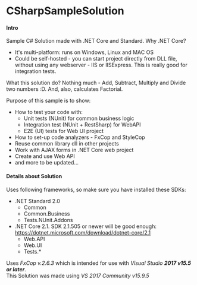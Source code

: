 # CSharpSampleSolution
#### Intro
Sample C# Solution made with .NET Core and Standard. Why .NET Core?
- It's multi-platform: runs on Windows, Linux and MAC OS
- Could be self-hosted - you can start project directly from DLL file, without using any webserver - IIS or IISExpress. This is really good for integration tests.

What this solution do? Nothing much - Add, Subtract, Multiply and Divide two numbers :D.
And, also, calculates Factorial.

Purpose of this sample is to show:
- How to test your code with:
  - Unit tests (NUnit) for common business logic
  - Integration test (NUnit + RestSharp) for WebAPI
  - E2E (UI) tests for Web UI project
- How to set-up code analyzers - FxCop and StyleCop
- Reuse common library dll in other projects
- Work with AJAX forms in .NET Core web project
- Create and use Web API
- and more to be updated...

#### Details about Solution
Uses following frameworks, so make sure you have installed these SDKs:
- .NET Standard 2.0
  - Common
  - Common.Business
  - Tests.NUnit.Addons
- .NET Core 2.1. SDK 2.1.505 or newer will be good enough: https://dotnet.microsoft.com/download/dotnet-core/2.1
  - Web.API
  - Web.UI
  - Tests.*

Uses *FxCop v.2.6.3* which is intended for use with *Visual Studio **2017 v15.5 or later***.  
This Solution was made using *VS 2017 Community v15.9.5*
